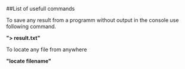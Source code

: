 ##List of usefull commands

To save any result from a programm without output in the console use following command.

**"> result.txt"**

To locate any file from anywhere

**"locate filename"**

